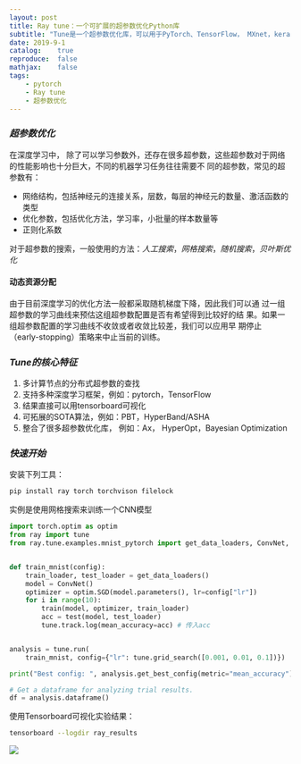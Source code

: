 ```yaml
---
layout: post
title: Ray tune：一个可扩展的超参数优化Python库
subtitle: "Tune是一个超参数优化库，可以用于PyTorch、TensorFlow， MXnet，keras等深度学习框架"
date: 2019-9-1
catalog:    true
reproduce:  false
mathjax:    false
tags:
    - pytorch
    - Ray tune
    - 超参数优化
---
```


### *超参数优化*

在深度学习中， 除了可以学习参数外，还存在很多超参数，这些超参数对于网络的性能影响也十分巨大，不同的机器学习任务往往需要不
同的超参数，常见的超参数有：
- 网络结构，包括神经元的连接关系，层数，每层的神经元的数量、激活函数的类型
- 优化参数，包括优化方法，学习率，小批量的样本数量等
- 正则化系数

对于超参数的搜索，一般使用的方法：*人工搜索*，*网格搜索*，*随机搜索*，*贝叶斯优化*

#### 动态资源分配

由于目前深度学习的优化方法一般都采取随机梯度下降，因此我们可以通
过一组超参数的学习曲线来预估这组超参数配置是否有希望得到比较好的结
果。如果一组超参数配置的学习曲线不收敛或者收敛比较差，我们可以应用早
期停止（early-stopping）策略来中止当前的训练。


### *Tune的核心特征*

1. 多计算节点的分布式超参数的查找
2. 支持多种深度学习框架，例如：pytorch，TensorFlow
3. 结果直接可以用tensorboard可视化
4. 可拓展的SOTA算法，例如：PBT，HyperBand/ASHA
5. 整合了很多超参数优化库， 例如：Ax， HyperOpt，Bayesian Optimization


### *快速开始*

安装下列工具：
```bash
pip install ray torch torchvison filelock
```

实例是使用网格搜索来训练一个CNN模型

```python
import torch.optim as optim
from ray import tune
from ray.tune.examples.mnist_pytorch import get_data_loaders, ConvNet, train, test


def train_mnist(config):
    train_loader, test_loader = get_data_loaders()
    model = ConvNet()
    optimizer = optim.SGD(model.parameters(), lr=config["lr"])
    for i in range(10):
        train(model, optimizer, train_loader)
        acc = test(model, test_loader)
        tune.track.log(mean_accuracy=acc) # 传入acc


analysis = tune.run(
    train_mnist, config={"lr": tune.grid_search([0.001, 0.01, 0.1])})

print("Best config: ", analysis.get_best_config(metric="mean_accuracy"))

# Get a dataframe for analyzing trial results.
df = analysis.dataframe()
```

使用Tensorboard可视化实验结果：
```bash
tensorboard --logdir ray_results
```
![](https://ray.readthedocs.io/en/latest/_images/tune-start-tb.png)


